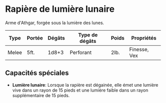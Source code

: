 # Rapière de lumière lunaire
Arme d'Athgar, forgée sous la lumière des lunes.

| Type | Portée | Dégâts | Type de dégâts | Poids | Propriétés |
|------|--------|--------|----------------|-------|------------|
| Melee | 5ft. | 1d8+3 | Perforant | 2lb. | Finesse, Vex |

## Capacités spéciales
- **Lumière lunaire**: Lorsque la rapière est dégainée, elle émet une lumière vive dans un rayon de 15 pieds et une lumière faible dans un rayon supplémentaire de 15 pieds.


